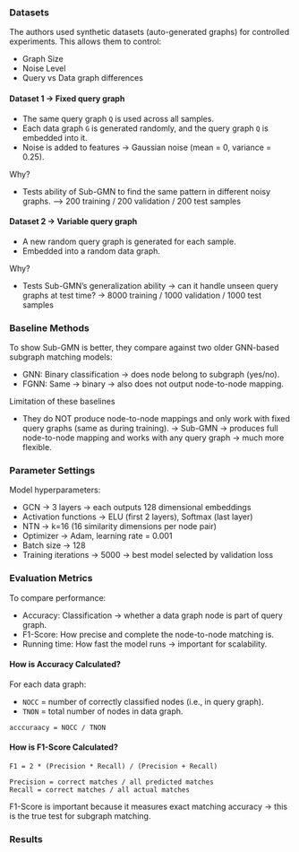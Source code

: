 ### Datasets
The authors used synthetic datasets (auto-generated graphs) for controlled experiments.
This allows them to control:
- Graph Size
- Noise Level
- Query vs Data graph differences

#### Dataset 1 -> Fixed query graph
- The same query graph `Q` is used across all samples.
- Each data graph `G` is generated randomly, and the query graph `Q` is embedded into it.
- Noise is added to features → Gaussian noise (mean = 0, variance = 0.25).

Why?
- Tests ability of Sub-GMN to find the same pattern in different noisy graphs.
--> 200 training / 200 validation / 200 test samples

#### Dataset 2 -> Variable query graph
- A new random query graph is generated for each sample.
- Embedded into a random data graph.

Why?
- Tests Sub-GMN’s generalization ability → can it handle unseen query graphs at test time?
-> 8000 training / 1000 validation / 1000 test samples

### Baseline Methods
To show Sub-GMN is better, they compare against two older GNN-based subgraph matching models:
- GNN: Binary classification → does node belong to subgraph (yes/no).
- FGNN: Same → binary → also does not output node-to-node mapping.

Limitation of these baselines
- They do NOT produce node-to-node mappings and only work with fixed query graphs (same as during training).
-> Sub-GMN → produces full node-to-node mapping and works with any query graph → much more flexible.

### Parameter Settings
Model hyperparameters:
- GCN → 3 layers → each outputs 128 dimensional embeddings
- Activation functions → ELU (first 2 layers), Softmax (last layer)
- NTN → k=16 (16 similarity dimensions per node pair)
- Optimizer → Adam, learning rate = 0.001
- Batch size → 128
- Training iterations → 5000 → best model selected by validation loss

### Evaluation Metrics
To compare performance:
- Accuracy: Classification → whether a data graph node is part of query graph.
- F1-Score: How precise and complete the node-to-node matching is.
- Running time: How fast the model runs → important for scalability.

#### How is Accuracy Calculated?
For each data graph:
- `NOCC` = number of correctly classified nodes (i.e., in query graph).
- `TNON` = total number of nodes in data graph.
```
acccuraacy = NOCC / TNON
```

#### How is F1-Score Calculated?
```
F1 = 2 * (Precision * Recall) / (Precision + Recall)

Precision = correct matches / all predicted matches
Recall = correct matches / all actual matches
```

F1-Score is important because it measures exact matching accuracy → this is the true test for subgraph matching.

### Results

